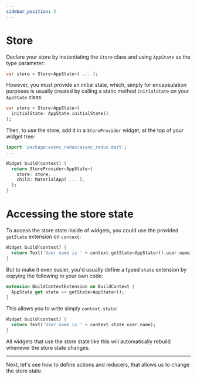 ```yaml
---
sidebar_position: 2
---
```


# Store

Declare your store by instantiating the `Store` class and using `AppState` as the type parameter:

```dart
var store = Store<AppState>( ... );
```  

However, you must provide an initial state, which, simply for encapsulation purposes is usually
created by calling a static method `initialState` on your `AppState` class:

```dart
var store = Store<AppState>(
  initialState: AppState.initialState(),
);
```  

Then, to use the store, add it in a `StoreProvider` widget, at the top of your widget tree:

```dart
import 'package:async_redux/async_redux.dart';
...

Widget build(context) {
  return StoreProvider<AppState>(
    store: store,
    child: MaterialApp( ... ), 
  );                      
}
```

# Accessing the store state

To access the store state inside of widgets, you could use the
provided `getState` extension on `context`:

```dart
Widget build(context) {
  return Text('User name is ' + context.getState<AppState>().user.name);
}
```

But to make it even easier,
you'd usually define a typed `state` extension by copying the following to your own code:

```dart
extension BuildContextExtension on BuildContext {
  AppState get state => getState<AppState>();
}
```

This allows you to write simply `context.state`:

```dart
Widget build(context) {
  return Text('User name is ' + context.state.user.name);
}
```

All widgets that use the store state like this
will automatically rebuild whenever the store state changes.

<hr></hr>

Next, let's see how to define actions and reducers, that allows us to change the store state.
